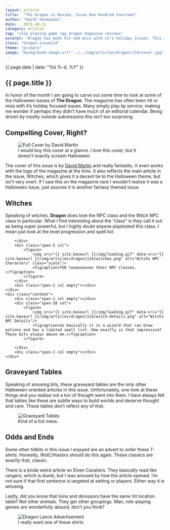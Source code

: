 ```yaml
---
layout: article
title:  "The Dragon in Review, Issue One Hundred Fourteen"
author: "Keith Senkowski"
date:   2015-10-11
category: article
tag: "role playing game rpg dragon magazine reviews"
excerpt: "Dragon has been hit and miss with it's holiday issues. This issue is in the middle."
class: "dragon-issue114"
theme: "primary"
image: "background-image:url('../../img/articles/dragon/114/cover.jpg');"
---
```

<section class="header" style="{{page.image}}">
	<div class="content">
	<aside class="span-3 col empty"></aside>
	<div class="span-6 col">
		<p class="post-meta">{{ page.date | date: "%b %-d, %Y" }}</p>
		<h1>{{ page.title }}</h1>
		<p>In honor of the month I am going to carve out some time to look at some of the Halloween issues of <strong>The Dragon</strong>. The magazine has often been hit or miss with it’s holiday focused issues. Many simply play lip service, making me wonder if perhaps they didn’t have much of an editorial calendar. Being driven by mostly outside submissions this isn’t too surprising.</p>
	</div>
	<aside class="span-3 col empty"></aside>	
	</div>
</section>
<section class="review continued">
	<div class="content gutters">
		<div class="span-1 col empty"></div>
		<div class="span-10 col">
			<h2>Compelling Cover, Right?</h2>
		</div>
		<div class="span-1 col empty"></div>
	</div>
	<div class="content gutters">
		<div class="span-1 col empty"></div>
		<aside class="span-5 col">
			<figure>
				<img src="{{ site.baseurl }}/img/loading.gif" data-src="{{ site.baseurl }}/img/articles/dragon/114/full-cover.jpg" alt="Full Cover by David Martin" class="scale"/>
				<figcaption>I would buy this cover at a glance. I love this cover, but it doesn't exactly scream Halloween.</figcaption>
			</figure>
		</aside>	
		<div class="span-5 col">
			<p>The cover of this issue is by <a href="https://www.blackgate.com/2014/04/23/art-of-the-genre-an-interview-with-david-martin/" target="_blank">David Martin</a> and really fantastic. It even works with the logo of the magazine at the time. It also reflects the main article in the issue, Witches, which gives it a decent tie to the Halloween theme, but isn’t very overt. If I saw this on the magazine rack I wouldn’t realize it was a Halloween issue, just assume it is another fantasy themed issue.</p>
		</div>
		<div class="span-1 col empty"></div>
	</div>
		
</section>
<section class="review continued">
	<div class="content gutters">
		<div class="span-1 col empty"></div>
		<div class="span-10 col">
			<h2>Witches</h2>
		</div>
		<div class="span-1 col empty"></div>
	</div>
	<div class="content gutters">
		<div class="span-1 col empty"></div>
		<div class="span-5 col">
			<p>Speaking of witches, <strong>Dragon</strong> does love the NPC class and the Witch NPC class in particular. What I find interesting about the “class” is they call it out as being super powerful, but I highly doubt anyone playtested this class. I mean just look at the level progression and spell list:</p>
			
		</div>
		<div class="span-5 col">
			<figure>
				<img src="{{ site.baseurl }}/img/loading.gif" data-src="{{ site.baseurl }}/img/articles/dragon/114/witches.png" alt="Witchs NPC Characters" class="scale"/>
				<figcaption>TSR loooooooves their NPC classes.</figcaption>
			</figure>
		</div>	
		<div class="span-1 col empty"></div>
	</div>
	<div class="content">
		<div class="span-1 col empty"></div>
		<div class="span-10 col">
			<figure>
				<img src="{{ site.baseurl }}/img/loading.gif" data-src="{{ site.baseurl }}/img/articles/dragon/114/witch-details.png" alt="Witchs NPC Details"/>
				<figcaption>So basically it is a wizard that can brew potions and has a limited spell list. How exactly is that impressive? These bits always amuse me.</figcaption>
			</figure>
			
		</div>
		<div class="span-1 col empty"></div>
	</div>
</section>
<section class="review continued">
	<div class="content gutters">
		<div class="span-1 col empty"></div>
		<div class="span-10 col">
			<h2>Graveyard Tables</h2>
		</div>
		<div class="span-1 col empty"></div>
	</div>
	<div class="content gutters">
		<div class="span-1 col empty"></div>
		<div class="span-5 col">
			<p>Speaking of amusing bits, these graveyard tables are the only other Halloween oriented articles in this issue. Unfortunately, one look at these things and you realize not a ton of thought went into them. I have always felt that tables like these are subtle ways to build worlds and deserve thought and care. These tables don’t reflect any of that. </p>
		</div>
		<aside class="span-5 col">
			<figure>
				<img src="{{ site.baseurl }}/img/loading.gif" data-src="{{ site.baseurl }}/img/articles/dragon/114/graveyard.png" alt="Graveyard Tables" class="scale"/>
				<figcaption>Kind of a hot mess.</figcaption>
			</figure>
		</aside>	
		<div class="span-1 col empty"></div>
	</div>
</section>
<section class="review continued">
	<div class="content gutters">
		<div class="span-1 col empty"></div>
		<div class="span-10 col">
			<h2>Odds and Ends</h2>
		</div>
		<div class="span-1 col empty"></div>
	</div>
	<div class="content gutters">
		<div class="span-1 col empty"></div>
		<div class="span-5 col">
			<p>Some other tidbits in this issue I enjoyed are an advert to order these T-shirts. Honestly, WotC/Hasbro should do this again. These classics are exactly that, classic.</p>
			<p>There is a kinda weird article on Elven Cavaliers. They basically read like rangers, which is dumb, but I was amused by how the article opened. I’m not sure if that first sentence is targeted at setting or players. Either way it is amusing.</p>
			<p>Lastly, did you know that lions and dinosaurs have the same hit location table? Not other animals. They get other groupings. Man, role-playing games are wonderfully absurd, don’t you think?</p>
		</div>
		<div class="span-5 col">
			<figure>
				<img src="{{ site.baseurl }}/img/loading.gif" data-src="{{ site.baseurl }}/img/articles/dragon/114/dragon-lance.jpg" alt="Dragon Lance Advertisement" class="scale"/>
				<figcaption>I really want one of these shirts</figcaption>
			</figure>
		</div>	
		<div class="span-1 col empty"></div>
	</div>
	<div class="divider"></div>	
</section>

